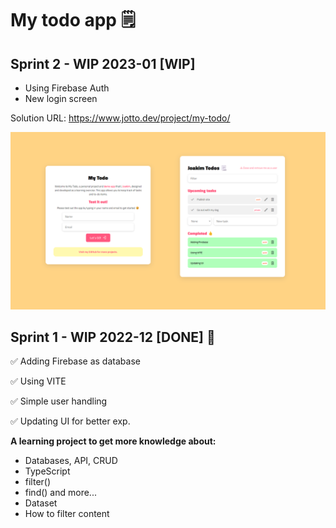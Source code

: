 # My todo app 🗒️

## Sprint 2 - WIP 2023-01 [WIP]

- Using Firebase Auth
- New login screen

Solution URL: https://www.jotto.dev/project/my-todo/

![](./src/assets/images/printscreen.png)

## Sprint 1 - WIP 2022-12 [DONE] 👏

✅ Adding Firebase as database

✅ Using VITE

✅ Simple user handling

✅ Updating UI for better exp.

**A learning project to get more knowledge about:**

* Databases, API, CRUD
* TypeScript
* filter()
* find() and more...
* Dataset
* How to filter content



